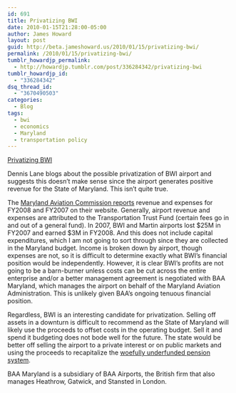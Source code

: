 ```yaml
---
id: 691
title: Privatizing BWI
date: 2010-01-15T21:28:00-05:00
author: James Howard
layout: post
guid: http://beta.jameshoward.us/2010/01/15/privatizing-bwi/
permalink: /2010/01/15/privatizing-bwi/
tumblr_howardjp_permalink:
  - http://howardjp.tumblr.com/post/336284342/privatizing-bwi
tumblr_howardjp_id:
  - "336284342"
dsq_thread_id:
  - "3670490503"
categories:
  - Blog
tags:
  - bwi
  - economics
  - Maryland
  - transportation policy
---
```

<a href='http://writing-the-wrongs.blogspot.com/2010/01/airport-for-sale.html'>Privatizing BWI</a><div class="link_description"><p>Dennis Lane blogs about the possible privatization of BWI airport and suggests this doesn&#8217;t make sense since the airport generates positive revenue for the State of Maryland.  This isn&#8217;t quite true.</p>

<p>The <a href="http://www.marylandaviation.com/content/aboutthemaa/commission.html">Maryland Aviation Commission reports</a> revenue and expenses for FY2008 and FY2007 on their website.  Generally, airport revenue and expenses are attributed to the Transportation Trust Fund (certain fees go in and out of a general fund).  In 2007, BWI and Martin airports lost $25M in FY2007 and earned $3M in FY2008.  And this does not include capital expenditures, which I am not going to sort through since they are collected in the Maryland budget.  Income is broken down by airport, though expenses are not, so it is difficult to determine exactly what BWI&#8217;s financial position would be independently.  However, it is clear BWI&#8217;s profits are not going to be a barn-burner unless costs can be cut across the entire enterprise and/or a better management agreement is negotiated with BAA Maryland, which manages the airport on behalf of the Maryland Aviation Administration.  This is unlikely given BAA&#8217;s ongoing tenuous financial position.</p>

<p>Regardless, BWI is an interesting candidate for privatization.  Selling off assets in a downturn is difficult to recommend as the State of Maryland will likely use the proceeds to offset costs in the  operating budget.  Sell it and spend it budgeting does not bode well for the future.  The state would be better off selling the airport to a private interest or on public markets and using the proceeds to recapitalize the <a href="http://www.washingtonexaminer.com/local/Another-woe_-Maryland-pension-system-underfunded-8738786-81039197.html">woefully underfunded pension system</a>.</p>

<p>BAA Maryland is a subsidiary of BAA Airports, the British firm that also manages Heathrow, Gatwick, and Stansted in London.</p></div>
